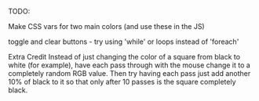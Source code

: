 TODO:

Make CSS vars for two main colors (and use these in the JS)

toggle and clear buttons - try using 'while' or loops instead of 'foreach'



Extra Credit
Instead of just changing the color of a square from black to white (for example), have each pass through with the mouse change it to a completely random RGB value. Then try having each pass just add another 10% of black to it so that only after 10 passes is the square completely black.